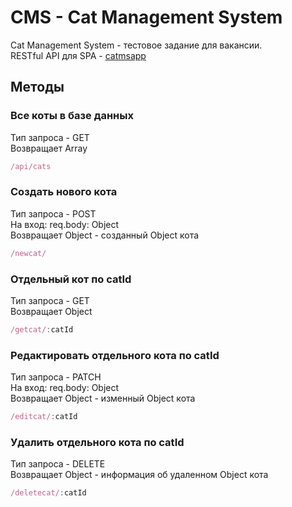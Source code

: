 # CMS - Cat Management System

Cat Management System - тестовое задание для вакансии.\
RESTful API для SPA - [catmsapp](https://weeks6.github.io/catmsapp)

## Методы

### Все коты в базе данных
Тип запроса - GET\
Возвращает Array<Object>
```javascript
/api/cats
```
### Создать нового кота
Тип запроса - POST\
На вход: req.body: Object\
Возвращает Object - созданный Object кота
```javascript
/newcat/
```
### Отдельный кот по catId
Тип запроса - GET\
Возвращает Object
```javascript
/getcat/:catId
```
### Редактировать отдельного кота по catId
Тип запроса - PATCH\
На вход: req.body: Object\
Возвращает Object - изменный Object кота
```javascript
/editcat/:catId
```
### Удалить отдельного кота по catId
Тип запроса - DELETE\
Возвращает Object - информация об удаленном Object кота
```javascript
/deletecat/:catId
```



